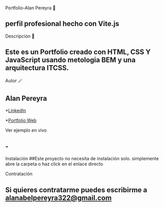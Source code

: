   Portfolio-Alan Pereyra 💼
## perfil profesional hecho con Vite.js

 Descripción 🌼
## Este es un Portfolio creado con HTML, CSS Y JavaScript usando metologia BEM y una arquitectura ITCSS. 

 Autor 🪄
## **Alan Pereyra**

*[LinkedIn]()

*[Portfolio Web]()

 Ver ejemplo en vivo 
 ## -

 Instalación 
##Este proyecto no necesita de instalación solo. simplemente abre la carpeta o haz click en el enlace directo

 Contratación 
## Si quieres contratarme puedes escribirme a alanabelpereyra322@gmail.com
